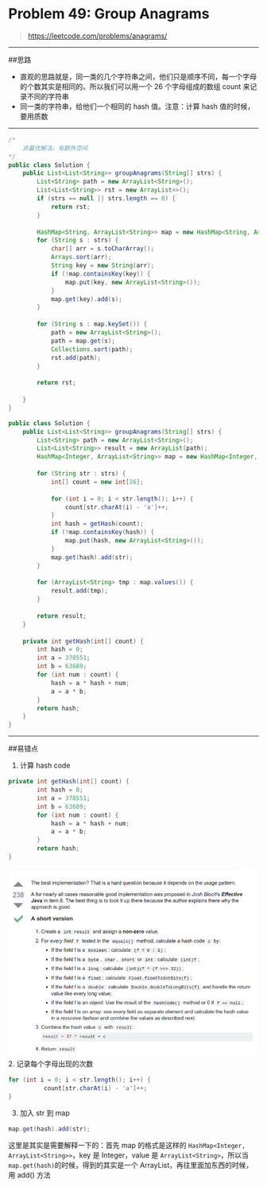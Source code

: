 # Problem 49: Group Anagrams


> https://leetcode.com/problems/anagrams/

-------
##思路
* 直观的思路就是，同一类的几个字符串之间，他们只是顺序不同，每一个字母的个数其实是相同的。所以我们可以用一个 26 个字母组成的数组 count 来记录不同的字符串
* 同一类的字符串，给他们一个相同的 hash 值。注意：计算 hash 值的时候，要用质数

-------
```java
/* 
    非最优解法，有额外空间
*/
public class Solution {
    public List<List<String>> groupAnagrams(String[] strs) {
        List<String> path = new ArrayList<String>();
        List<List<String>> rst = new ArrayList<>();
        if (strs == null || strs.length == 0) {
            return rst;
        }
        
        HashMap<String, ArrayList<String>> map = new HashMap<String, ArrayList<String>>();
        for (String s : strs) {
            char[] arr = s.toCharArray();
            Arrays.sort(arr);
            String key = new String(arr);
            if (!map.containsKey(key)) {
                map.put(key, new ArrayList<String>());
            } 
            map.get(key).add(s);
        }
        
        for (String s : map.keySet()) {
            path = new ArrayList<String>();
            path = map.get(s);
            Collections.sort(path);
            rst.add(path);
        }
        
        return rst;
        
    }
}

```

```java
public class Solution {
    public List<List<String>> groupAnagrams(String[] strs) {
        List<String> path = new ArrayList<String>();
        List<List<String>> result = new ArrayList(path);
        HashMap<Integer, ArrayList<String>> map = new HashMap<Integer, ArrayList<String>>();
        
        for (String str : strs) {
            int[] count = new int[26];
    
            for (int i = 0; i < str.length(); i++) {
                count[str.charAt(i) - 'a']++;
            }
            int hash = getHash(count);
            if (!map.containsKey(hash)) {
                map.put(hash, new ArrayList<String>());
            }
            map.get(hash).add(str);
        }
        
        for (ArrayList<String> tmp : map.values()) {
            result.add(tmp);
        }
        
        return result;
    }
    
    private int getHash(int[] count) {
        int hash = 0;
        int a = 378551;
        int b = 63689;
        for (int num : count) {
            hash = a * hash + num;
            a = a * b;
        }
        return hash;
    }
}
```
---
##易错点
1. 计算 hash code
```java
private int getHash(int[] count) {
        int hash = 0;
        int a = 378551;
        int b = 63689;
        for (int num : count) {
            hash = a * hash + num;
            a = a * b;
        }
        return hash;
}
```
![](hashCode.png)
2. 记录每个字母出现的次数
```java
for (int i = 0; i < str.length(); i++) {
          count[str.charAt(i) - 'a']++;
}
```
3. 加入 str 到 map
```java
map.get(hash).add(str);
``` 
这里是其实是需要解释一下的：首先 map 的格式是这样的 ```HashMap<Integer, ArrayList<String>>```，key 是 Integer，value 是 ```ArrayList<String>```，所以当 ```map.get(hash)```的时候，得到的其实是一个 ArrayList，再往里面加东西的时候，用 add() 方法






























